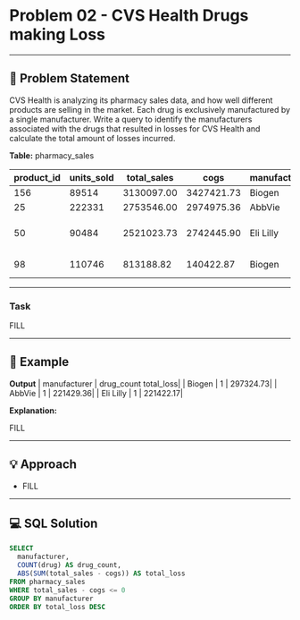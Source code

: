 # Problem 02 - CVS Health Drugs making Loss

---

## 📄 Problem Statement
CVS Health is analyzing its pharmacy sales data, and how well different products are selling in the market. Each drug is exclusively manufactured by a single manufacturer.
Write a query to identify the manufacturers associated with the drugs that resulted in losses for CVS Health and calculate the total amount of losses incurred.

**Table:** pharmacy_sales

| product_id		| units_sold	| total_sales	| cogs	| manufacturer	| drug| 
| ----| ----| ----| ----| ----| -----| 
| 	156		| 89514		| 3130097.00	| 3427421.73	| Biogen| 	Acyclovir| 
| 	25		| 222331	| 2753546.00	| 2974975.36	| AbbVie | Lamivudine| 
| 	50		| 90484		| 2521023.73	| 2742445.90	| Eli Lilly | Dermasorb TA Complete| 
| 	98		| 110746	| 	813188.82	| 140422.87	| Biogen	| Medi-Chord| 

---

### Task
FILL

---

## 🧪 Example

**Output**
| manufacturer		| drug_count	total_loss| 
| Biogen			| 1	| 	297324.73| 
| AbbVie		| 1		| 221429.36| 
| Eli Lilly		| 1		| 221422.17| 

  
**Explanation:**

FILL



---

## 💡 Approach

- FILL

---

## 💻 SQL Solution

```sql
SELECT
  manufacturer,
  COUNT(drug) AS drug_count,
  ABS(SUM(total_sales - cogs)) AS total_loss
FROM pharmacy_sales
WHERE total_sales - cogs <= 0
GROUP BY manufacturer
ORDER BY total_loss DESC
